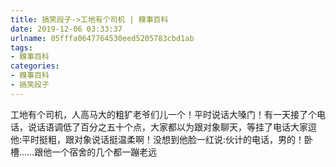 ```yaml
---
title: 搞笑段子->工地有个司机 | 糗事百科
date: 2019-12-06 03:33:37
urlname: 05fffa0647764530eed5205783cbd1ab
tags: 
- 糗事百科
categories:
- 糗事百科
- 搞笑段子
---
```

工地有个司机，人高马大的粗犷老爷们儿一个！平时说话大嗓门！有一天接了个电话，说话语调低了百分之五十个点，大家都以为跟对象聊天，等挂了电话大家逗他:平时挺粗，跟对象说话挺温柔啊！没想到他脸一红说:伙计的电话，男的！卧槽……跟他一个宿舍的几个都一蹦老远


